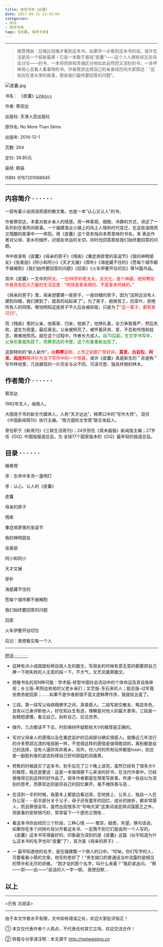 ```yaml
---
title: 推荐书单《皮囊》
date: 2017-08-31 13:10:04
categories: 
- 学外
- 推荐书单
tags: [皮囊, 推荐书单]
---
```


---

> 推荐理由：后悔比较晚才看到这本书，如果早一点看到这本书的话，或许生活是另一个崭新篇章！它是一本敢于直视“皮囊”——这个人人拥有却又忌讳去讨论——的书，一本将肉体和灵魂区分地如此自然而又深刻的书，一本呼唤用心去看人看事物的书，作者蔡崇达用自己的亲身经历向大家叙述：“这些刻在骨头里的故事，那些我们最终要回答的问题”。


![皮囊.jpg](https://ooo.0o0.ooo/2017/08/31/59a78d99cb5f2.jpg)

<!-- more -->

书名： 《皮囊》[Links>>](https://book.douban.com/subject/26278687/)

作者:  蔡崇达
 
出版社: 天津人民出版社

原作名: No More Than Skins

出版年: 2014-12-1

页数: 264

定价: 39.80元

装帧: 精装

ISBN: 9787201088945

---

## 内容简介  · · · · · · ##
一部有着小说阅读质感的散文集，也是一本“认心又认人”的书。

作者蔡崇达，本着对故乡亲人的情感，用一种客观、细致、冷静的方式，讲述了一系列刻在骨肉间故事。一个福建渔业小镇上的风土人情和时代变迁，在这些温情而又残酷的故事中一一体现。用《皮囊》这个具有指向本质意味的书名，来 表达作者对父母、家乡的缅怀，对朋友命运的关切，同时也回答那些我们始终要回答的问题。

书中收录有《皮囊》《母亲的房子》《残疾》《重症病房里的圣诞节》《我的神明朋友》《张美丽》《阿小和阿小》《天才文展》《厚朴》《海是藏不住的》《愿每个城市都不被阉割》《我们始终要回答的问题》《回家》《火车伊要开往叨位》等14篇作品。

其中《皮囊》一文中的<font color=red>阿太，一位99岁的老太太，没文化，是个神婆。她却教给作者具有启示力量的生活态度：“肉体是拿来用的，不是拿来伺候的。”</font>

《母亲的房子》里，母亲想要建一座房子，一座四楼的房子，因为“这附近没有人建到四楼，我们建到了，就真的站起来了”。为了房子，她做苦工，捡菜叶，拒绝所有人的同情，哪怕明知这座房子不久后会被拆毁，只是为了<font color=red>“这一辈子，都有家可归”。</font>

而《残疾》里的父亲，他离家、归来，他病了，他挣扎着，全力争取尊严，然后失败，退生为孩童，最后离去。父亲被照亮了。被怀着厌弃、爱、不忍和怜惜和挂念，艰难地照亮。就在这个过程中，作者长大成人。<font color=green>自70后起，在文学书写中，父亲形象就失踪了。而蔡崇达的书里，这个形象重新出现了。</font>

这部特别的“新人新作”，<font color=red>由**韩寒**监制，上市之初即广受好评。**莫言、白岩松、阿来、阎连科**等评价为当下写作中的一个惊喜。</font>或许《皮囊》真是新生的＂非虚构＂写作林地里，兀自展现的一片完全与众不同、可读可思、独具样貌的林木。

## 作者简介  · · · · · · ##

蔡崇达

1982年生人，闽南人。

大隐隐于市的新生代媒体人，人称“天才达达”，韩寒口中的“写作大师”。
现任《中国新闻周刊》执行主编。“南方国际文学周”联合发起人。

曾任职于《新周刊》《三联生活周刊》；24岁担任《周末画报》新闻版主编；27岁任《GQ》中国版报道总监，为 全球17个国家版本的《GQ》最年轻的报道总监。

## 目录  · · · · · · ##

编者按

序：生命中多添一盏明灯

序：认心、认人的《皮囊》

皮囊

母亲的房子

残疾

重症病房里的圣诞节

我的神明朋友

张美丽

阿小和阿小

天才文展

厚朴

海是藏不住的

愿每个城市都不被阉割

我们始终要回答的问题

回家

火车伊要开往叨位

后记：我想看见每一个人


---

[短评  · · · · · · ](https://book.douban.com/subject/26278687/comments/)

- 这种有点小成就就标榜自我人生的酸文，写朋友的时候有意无意的都要把自己捧一下把失败的人无意的踩一下。不大气，文艺凤凰男酸文。

- 想像书名的另N种可能：学术版-转型中国社会流动中的个体命运及其自我审视；乡土版-黑狗达和他的父老乡亲们；文艺版-东石来的人；励志版-过年我坐商务舱回家；……如果不是作者颜值不高又是韩寒作序，我就给五星了。

- 三段，第一段写父母病榻佛宇之间，真挚感人。二段写故交散友，略显失色，且有以己身评断他人，好在知众生有途，理解是对他人的最大善举。三段是一些精短感慨，看见自己，剖析自己，后见世界。

- 做作，几次都读不下去，时刻保持怀疑那些大V的推荐是正确的。

- 写对父母亲人的感情以及在重症监护的见闻部分确实很感人。就像近几年流行的许多赞颂北漂的电视剧一样，不觉得这样的感情是值得歌颂的，离别都是自己的选择，没有人逼你背井离乡。另外，你儿时的所有玩伴都是loser，别总是一副胜利者的姿态标榜自己好吗狭隘的凤凰男。

- 预售的时候就买了这本书，到手后花了三个晚上读完，虽然已经有了很多大V的推荐，我还是要说：这是一本值得静下心来读的好书，在当代作者中，已经很难得见到这样的好作品了。很多作者都是在用笔写故事，传递一些自以为深刻的思考，而蔡崇达则是将自己的回忆撕开，毫不掩饰善与恶...

- 在读到一半的时候，我基本上都是边看边哭，在地铁上、公车上、独自一人在办公室··· ···前半部分关于父子、母子还有童年的回忆、成长的挫折，都非常感人，而且蔡很会写，虽然出现很多次“号啕大哭”这类词语显得词藻匮乏之外，但故事的安排很巧妙，常常留下一个感伤又惆怅...

- 看这本书你会经历三个阶段，三种心情 —— 推崇，疑惑，失望。换句话说，如果你在多个间隙片段分开看这本书，一定猜不到它们是由同一个人写的。 《皮囊》这本书写得最好的、印象最为深刻的是《皮囊》这篇（似乎知道为什么这本书的名字也叫“皮囊”了），其次是《母亲的房子》... 

- 一 最早知道他的名字，是在福建籍一个商人的口中。“哎呦，你们写字的人，可要看看小蔡的文章。他写的老好了！”夹生拗口的普通话当中流露的是相当的赞许和无尽的骄傲。 “刚才说的那个名字，叫什么来着？”我赶紧追问。 “蔡——崇——达——”说话的人一字一顿。 我使劲默...


## 以上 ##




---

<span id="busuanzi_container_page_pv">
<已有 <span id="busuanzi_value_page_pv"></span> 次阅读>
</span>

---


由于本文作者水平有限，文中如有错误之处，欢迎大家批评指正！

① 本文仅代表作者个人观点，不代表任何其它立场，欢迎交流合作！

② 转载与分享请注明：本文源于 http://meiweiping.cn